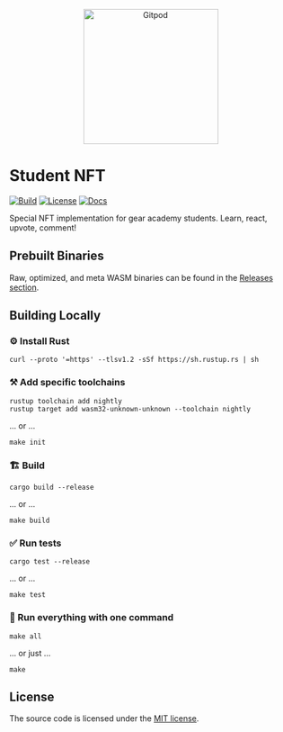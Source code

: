 <p align="center">
  <a href="https://gitpod.io/#https://github.com/gear-dapps/student-nft" target="_blank">
    <img src="https://gitpod.io/button/open-in-gitpod.svg" width="240" alt="Gitpod">
  </a>
</p>

# Student NFT

[![Build][build_badge]][build_href]
[![License][lic_badge]][lic_href]
[![Docs][docs_badge]][docs_href]

[build_badge]: https://img.shields.io/github/actions/workflow/status/gear-dapps/student-nft/build.yml?label=Build
[build_href]: https://github.com/gear-dapps/student-nft/actions/workflows/build.yml

[lic_badge]: https://img.shields.io/badge/License-MIT-success
[lic_href]: https://github.com/gear-dapps/student-nft/blob/master/LICENSE

[docs_badge]: https://img.shields.io/badge/Docs-online-5023dd
[docs_href]: https://dapp.rs/student-nft

<!-- Description starts here -->

Special NFT implementation for gear academy students. Learn, react, upvote, comment!

<!-- End of description -->

## Prebuilt Binaries

Raw, optimized, and meta WASM binaries can be found in the [Releases section](https://github.com/gear-dapps/student-nft/releases).

## Building Locally

### ⚙️ Install Rust

```shell
curl --proto '=https' --tlsv1.2 -sSf https://sh.rustup.rs | sh
```

### ⚒️ Add specific toolchains

```shell
rustup toolchain add nightly
rustup target add wasm32-unknown-unknown --toolchain nightly
```

... or ...

```shell
make init
```

### 🏗️ Build

```shell
cargo build --release
```

... or ...

```shell
make build
```

### ✅ Run tests

```shell
cargo test --release
```

... or ...

```shell
make test
```

### 🚀 Run everything with one command

```shell
make all
```

... or just ...

```shell
make
```

## License

The source code is licensed under the [MIT license](LICENSE).
